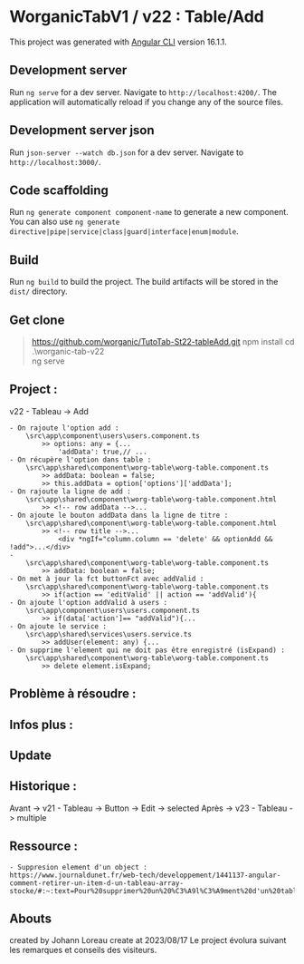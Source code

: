 # WorganicTabV1 / v22 : Table/Add

This project was generated with [Angular CLI](https://github.com/angular/angular-cli) version 16.1.1.

## Development server

Run `ng serve` for a dev server. Navigate to `http://localhost:4200/`. The application will automatically reload if you change any of the source files.


## Development server json

Run `json-server --watch db.json` for a dev server. Navigate to `http://localhost:3000/`.

## Code scaffolding

Run `ng generate component component-name` to generate a new component. You can also use `ng generate directive|pipe|service|class|guard|interface|enum|module`.

## Build

Run `ng build` to build the project. The build artifacts will be stored in the `dist/` directory.

## Get clone 
> https://github.com/worganic/TutoTab-St22-tableAdd.git
> npm install
> cd .\worganic-tab-v22\
> ng serve

## Project :
v22 - Tableau -> Add

    - On rajoute l'option add :
        \src\app\component\users\users.component.ts
            >> options: any = {...
                'addData': true,// ...
    - On récupère l'option dans table :
        \src\app\shared\component\worg-table\worg-table.component.ts
            >> addData: boolean = false;
            >> this.addData = option['options']['addData'];
    - On rajoute la ligne de add :
        \src\app\shared\component\worg-table\worg-table.component.html
            >> <!-- row addData -->...
    - On ajoute le bouton addData dans la ligne de titre :
        \src\app\shared\component\worg-table\worg-table.component.html
            >> <!-- row title -->...
                <div *ngIf="column.column == 'delete' && optionAdd && !add">...</div>
    - 
        \src\app\shared\component\worg-table\worg-table.component.ts
            >> addData: boolean = false;
    - On met à jour la fct buttonFct avec addValid :
        \src\app\shared\component\worg-table\worg-table.component.ts
            >> if(action == 'editValid' || action == 'addValid'){
    - On ajoute l'option addValid à users :
        \src\app\component\users\users.component.ts
            >> if(data['action']== "addValid"){...
    - On ajoute le service :
        \src\app\shared\services\users.service.ts
            >> addUser(element: any) {...
    - On supprime l'element qui ne doit pas être enregistré (isExpand) :
        \src\app\shared\component\worg-table\worg-table.component.ts
            >> delete element.isExpand;


## Problème à résoudre :
    

## Infos plus :
   
## Update

## Historique :
Avant -> v21 - Tableau -> Button -> Edit -> selected
Après -> v23 - Tableau -> multiple
## Ressource :
    - Suppresion element d'un object :
    https://www.journaldunet.fr/web-tech/developpement/1441137-angular-comment-retirer-un-item-d-un-tableau-array-stocke/#:~:text=Pour%20supprimer%20un%20%C3%A9l%C3%A9ment%20d'un%20tableau%2C%20vous%20devez%20faire,que%20l'on%20souhaite%20supprimer.&text=On%20peut%20%C3%A9galement%20pr%C3%A9ciser%20en,que%20l'on%20souhaite%20supprimer.

## Abouts
created by Johann Loreau
create at 2023/08/17
Le project évolura suivant les remarques et conseils des visiteurs.